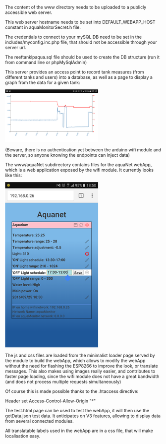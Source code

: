 
The content of the www directory needs to be uploaded to a publicly accessible web server.

This web server hostname needs to be set into DEFAULT_WEBAPP_HOST constant in aquaMonitorSecret.h file.

The credentials to connect to your mySQL DB need to be set in the includes/myconfig.inc.php file, that should not be accessible through your server url.

The reeftanklpaqua.sql file should be used to create the DB structure (run it from command line or phpMySqlAdmin)

This server provides an access point to record tank measures (from different tanks and users) into a database, as well as a page to display a graph from the data for a given tank:

<img src="https://github.com/reivaxy/aquaMonitor/blob/master/res/chart.png" width="300px"/>


(Beware, there is no authentication yet between the arduino wifi module and the server, so anyone knowing the endpoints can inject data)


The www/aquaNet subdirectory contains files for the aquaNet webApp, which is a web application exposed by the wifi module.
It currently looks like this:

<img src="../aquaNet.png" width="300px"/>


The js and css files are loaded from the minimalist loader page served by the module to build the webApp, which allows to modify the webApp without the need for flashing the ESP8266 to improve the look, or translate messages.
This also makes using images really easier, and contributes to faster page loading, since the wifi module does not have a great bandwidth (and does not process multiple requests simultaneously)

Of course this is made possible thanks to the .htaccess directive:

Header set Access-Control-Allow-Origin "*"

The test.html page can be used to test the webApp, it will then use the getData.json test data.
It anticipates on V3 features, allowing to display data from several connected modules.

All translatable labels used in the webApp are in a css file, that will make localisation easy.



